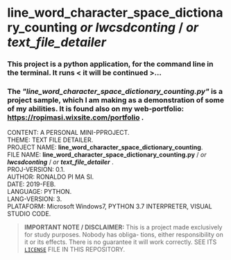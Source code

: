 # line_word_character_space_dictionary_counting _or **lwcsdconting**_ / _or **text_file_detailer**_

### This project is a python application, for the command line in the terminal. It runs < it will be continued >...  

### The **_"line_word_character_space_dictionary_counting.py"_** is a project sample, which I am making as a demonstration of some of my abilities. It is found also on my web-portfolio: https://ropimasi.wixsite.com/portfolio .  

CONTENT: A PERSONAL MINI-PPROJECT.  
THEME: TEXT FILE DETAILER.  
PROJECT NAME: **line_word_character_space_dictionary_counting**.  
FILE NAME: **line_word_character_space_dictionary_counting.py** / _or **lwcsdconting**_ / _or **text_file_detailer**_  .  
PROJ-VERSION: 0.1.  
AUTHOR: RONALDO PI MA SI.  
DATE: 2019-FEB.  
LANGUAGE: PYTHON.  
LANG-VERSION: 3.  
PLATAFORM: Microsoft Windows7, PYTHON 3.7 INTERPRETER, VISUAL STUDIO CODE.  

>**IMPORTANT NOTE / DISCLAIMER:**
>This is a project made exclusively for study purposes. Nobody has obliga-
>tions, either responsibility on it or its effects. There is no guarantee
>it will work correctly. SEE ITS [`LICENSE`](https://github.com/ROPIMASI/line_word_character_space_dictionary_counting/blob/master/LICENSE) FILE IN THIS REPOSITORY.  
